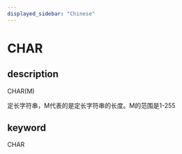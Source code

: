 ```yaml
---
displayed_sidebar: "Chinese"
---
```


# CHAR

## description

CHAR(M)

定长字符串，M代表的是定长字符串的长度。M的范围是1-255

## keyword

CHAR
